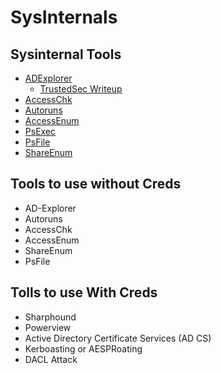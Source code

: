 # SysInternals

## Sysinternal Tools

* [ADExplorer](https://learn.microsoft.com/en-us/sysinternals/downloads/adexplorer)
  * [TrustedSec Writeup](https://trustedsec.com/blog/adexplorer-on-engagements)
* [AccessChk](https://learn.microsoft.com/en-us/sysinternals/downloads/accesschk)
* [Autoruns](https://learn.microsoft.com/en-us/sysinternals/downloads/autoruns)
* [AccessEnum](https://learn.microsoft.com/en-us/sysinternals/downloads/accessenum)
* [PsExec](https://learn.microsoft.com/en-us/sysinternals/downloads/psexec)
* [PsFile](https://learn.microsoft.com/en-us/sysinternals/downloads/psfile)
* [ShareEnum](https://learn.microsoft.com/en-us/sysinternals/downloads/shareenum)

## Tools to use without Creds

* AD-Explorer
* Autoruns
* AccessChk
* AccessEnum
* ShareEnum
* PsFile

## Tolls to use With Creds

* Sharphound
* Powerview
* Active Directory Certificate Services (AD CS)
* Kerboasting or AESPRoating
* DACL Attack
